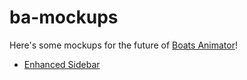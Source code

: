 # ba-mockups

Here's some mockups for the future of [Boats Animator](https://www.charlielee.uk/boats-animator)!

* [Enhanced Sidebar](./sidebar)
